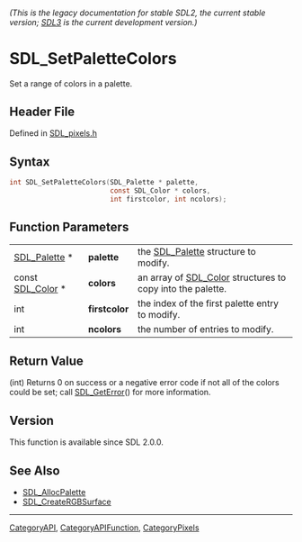 ###### (This is the legacy documentation for stable SDL2, the current stable version; [SDL3](https://wiki.libsdl.org/SDL3/) is the current development version.)
# SDL_SetPaletteColors

Set a range of colors in a palette.

## Header File

Defined in [SDL_pixels.h](https://github.com/libsdl-org/SDL/blob/SDL2/include/SDL_pixels.h)

## Syntax

```c
int SDL_SetPaletteColors(SDL_Palette * palette,
                         const SDL_Color * colors,
                         int firstcolor, int ncolors);
```

## Function Parameters

|                                |                |                                                                         |
| ------------------------------ | -------------- | ----------------------------------------------------------------------- |
| [SDL_Palette](SDL_Palette) *   | **palette**    | the [SDL_Palette](SDL_Palette) structure to modify.                     |
| const [SDL_Color](SDL_Color) * | **colors**     | an array of [SDL_Color](SDL_Color) structures to copy into the palette. |
| int                            | **firstcolor** | the index of the first palette entry to modify.                         |
| int                            | **ncolors**    | the number of entries to modify.                                        |

## Return Value

(int) Returns 0 on success or a negative error code if not all of the
colors could be set; call [SDL_GetError](SDL_GetError)() for more
information.

## Version

This function is available since SDL 2.0.0.

## See Also

- [SDL_AllocPalette](SDL_AllocPalette)
- [SDL_CreateRGBSurface](SDL_CreateRGBSurface)

----
[CategoryAPI](CategoryAPI), [CategoryAPIFunction](CategoryAPIFunction), [CategoryPixels](CategoryPixels)


